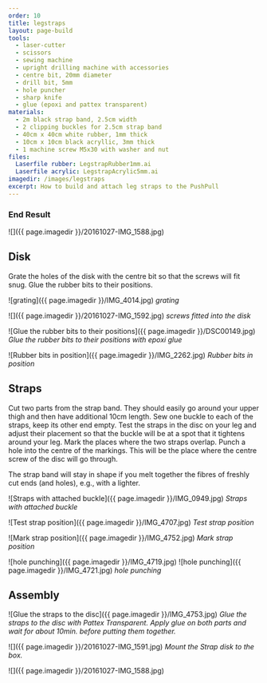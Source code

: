 ```yaml
---
order: 10
title: legstraps
layout: page-build
tools:
  - laser-cutter
  - scissors
  - sewing machine
  - upright drilling machine with accessories
  - centre bit, 20mm diameter
  - drill bit, 5mm
  - hole puncher
  - sharp knife
  - glue (epoxi and pattex transparent)
materials:
  - 2m black strap band, 2.5cm width
  - 2 clipping buckles for 2.5cm strap band
  - 40cm x 40cm white rubber, 1mm thick
  - 10cm x 10cm black acryllic, 3mm thick
  - 1 machine screw M5x30 with washer and nut
files:
  Laserfile rubber: LegstrapRubber1mm.ai
  Laserfile acrylic: LegstrapAcrylic5mm.ai
imagedir: /images/legstraps
excerpt: How to build and attach leg straps to the PushPull
---
```



### End Result

![]({{ page.imagedir }}/20161027-IMG_1588.jpg)

## Disk

Grate the holes of the disk with the centre bit so that the screws will fit snug.
Glue the rubber bits to their positions.


![grating]({{ page.imagedir }}/IMG_4014.jpg)
*grating*


![]({{ page.imagedir }}/20161027-IMG_1592.jpg)
*screws fitted into the disk*


![Glue the rubber bits to their positions]({{ page.imagedir }}/DSC00149.jpg)
*Glue the rubber bits to their positions with epoxi glue*

![Rubber bits in position]({{ page.imagedir }}/IMG_2262.jpg)
*Rubber bits in position*

## Straps

Cut two parts from the strap band. They should easily go around your upper thigh and then have additional 10cm length.
Sew one buckle to each of the straps, keep its other end empty.
Test the straps in the disc on your leg and adjust their placement so that the buckle will be at a spot that it tightens around your leg.
Mark the places where the two straps overlap.
Punch a hole into the centre of the markings. 
This will be the place where the centre screw of the disc will go through.

<div class="note">
The strap band will stay in shape if you melt together the fibres of freshly cut ends (and holes), e.g., with a lighter.
</div>

![Straps with attached buckle]({{ page.imagedir }}/IMG_0949.jpg)
*Straps with attached buckle*

![Test strap position]({{ page.imagedir }}/IMG_4707.jpg)
*Test strap position*

![Mark strap position]({{ page.imagedir }}/IMG_4752.jpg)
*Mark strap position*

![hole punching]({{ page.imagedir }}/IMG_4719.jpg)
![hole punching]({{ page.imagedir }}/IMG_4721.jpg)
*hole punching*




## Assembly

![Glue the straps to the disc]({{ page.imagedir }}/IMG_4753.jpg)
*Glue the straps to the disc with Pattex Transparent. Apply glue on both parts and wait for about 10min. before putting them together.*

![]({{ page.imagedir }}/20161027-IMG_1591.jpg)
*Mount the Strap disk to the box.*

![]({{ page.imagedir }}/20161027-IMG_1588.jpg)

